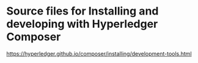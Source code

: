 # Source files for Installing and developing with Hyperledger Composer
https://hyperledger.github.io/composer/installing/development-tools.html
